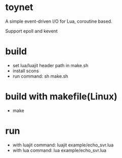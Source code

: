 # toynet
A simple event-driven I/O for Lua, coroutine based.

Support epoll and kevent

# build
* set lua/luajit header path in make.sh
* install scons
* run command: sh make.sh

# build with makefile(Linux)
* make

# run
* with luajit command: luajit example/echo_svr.lua
* with lua command: lua example/echo_svr.lua
